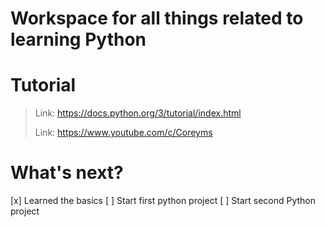 # Workspace for all things related to learning Python

# Tutorial
> Link: https://docs.python.org/3/tutorial/index.html
> 
> Link: https://www.youtube.com/c/Coreyms

# What's next?
[x] Learned the basics
[ ] Start first python project
[ ] Start second Python project
